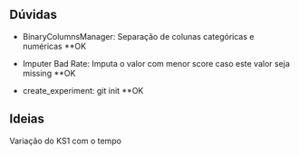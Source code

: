 
## Dúvidas

 - BinaryColumnsManager: Separação de colunas categóricas e numéricas **OK

- Imputer Bad Rate: Imputa o valor com menor score caso este valor seja missing **OK

- create_experiment: git init **OK
## Ideias

Variação do KS1 com o tempo
